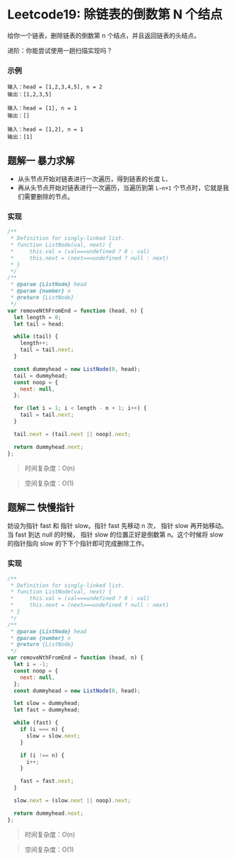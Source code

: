 # Leetcode19: 除链表的倒数第 N 个结点

给你一个链表，删除链表的倒数第 n 个结点，并且返回链表的头结点。

进阶：你能尝试使用一趟扫描实现吗？

### 示例

```
输入：head = [1,2,3,4,5], n = 2
输出：[1,2,3,5]
```

```
输入：head = [1], n = 1
输出：[]
```

```
输入：head = [1,2], n = 1
输出：[1]
```

## 题解一 暴力求解

- 从头节点开始对链表进行一次遍历，得到链表的长度 L、
- 再从头节点开始对链表进行一次遍历，当遍历到第 `L−n+1` 个节点时，它就是我们需要删除的节点。

### 实现

```js
/**
 * Definition for singly-linked list.
 * function ListNode(val, next) {
 *     this.val = (val===undefined ? 0 : val)
 *     this.next = (next===undefined ? null : next)
 * }
 */
/**
 * @param {ListNode} head
 * @param {number} n
 * @return {ListNode}
 */
var removeNthFromEnd = function (head, n) {
  let length = 0;
  let tail = head;

  while (tail) {
    length++;
    tail = tail.next;
  }

  const dummyhead = new ListNode(0, head);
  tail = dummyhead;
  const noop = {
    next: null,
  };

  for (let i = 1; i < length - n + 1; i++) {
    tail = tail.next;
  }

  tail.next = (tail.next || noop).next;

  return dummyhead.next;
};
```

> 时间复杂度：O(n)

> 空间复杂度：O(1)

## 题解二 快慢指针

妨设为指针 fast 和 指针 slow。指针 fast 先移动 n 次， 指针 slow 再开始移动。当 fast 到达 null 的时候， 指针 slow 的位置正好是倒数第 n。这个时候将 slow 的指针指向 slow 的下下个指针即可完成删除工作。

### 实现

```js
/**
 * Definition for singly-linked list.
 * function ListNode(val, next) {
 *     this.val = (val===undefined ? 0 : val)
 *     this.next = (next===undefined ? null : next)
 * }
 */
/**
 * @param {ListNode} head
 * @param {number} n
 * @return {ListNode}
 */
var removeNthFromEnd = function (head, n) {
  let i = -1;
  const noop = {
    next: null,
  };
  const dummyhead = new ListNode(0, head);

  let slow = dummyhead;
  let fast = dummyhead;

  while (fast) {
    if (i === n) {
      slow = slow.next;
    }

    if (i !== n) {
      i++;
    }

    fast = fast.next;
  }

  slow.next = (slow.next || noop).next;

  return dummyhead.next;
};
```

> 时间复杂度：O(n)

> 空间复杂度：O(1)

